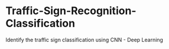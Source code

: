 # Traffic-Sign-Recognition-Classification
Identify the traffic sign classification using CNN - Deep Learning 
